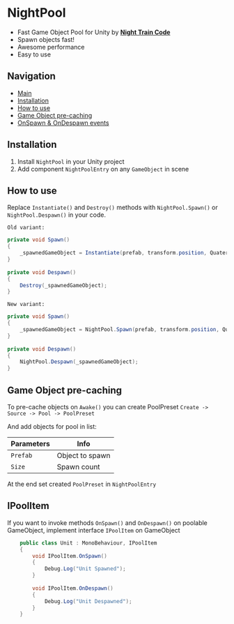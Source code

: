 # NightPool
* Fast Game Object Pool for Unity by [**Night Train Code**](https://www.youtube.com/c/NightTrainCode/)
* Spawn objects fast!
* Awesome performance
* Easy to use

## Navigation

* [Main](#nightpool)
* [Installation](#installation)
* [How to use](#how-to-use)
* [Game Object pre-caching](#game-object-pre-caching)
* [OnSpawn & OnDespawn events](#ipoolitem)

## Installation

1. Install `NightPool` in your Unity project
2. Add component `NightPoolEntry` on any `GameObject` in scene

## How to use

Replace `Instantiate()` and `Destroy()` methods with `NightPool.Spawn()` or `NightPool.Despawn()` in your code.

`Old variant:`

```csharp
private void Spawn()
{
    _spawnedGameObject = Instantiate(prefab, transform.position, Quaternion.identity);
}
        
private void Despawn()
{
    Destroy(_spawnedGameObject);
}
```

`New variant:`

```csharp
private void Spawn()
{
    _spawnedGameObject = NightPool.Spawn(prefab, transform.position, Quaternion.identity);
}
        
private void Despawn()
{
    NightPool.Despawn(_spawnedGameObject);
}
```

## Game Object pre-caching

To pre-cache objects on `Awake()` you can create PoolPreset `Create -> Source -> Pool -> PoolPreset`

And add objects for pool in list:

| Parameters | Info |
| ------ | ------ |
| `Prefab` | Object to spawn |
| `Size` | Spawn count |

At the end set created `PoolPreset` in `NightPoolEntry`

## IPoolItem

If you want to invoke methods `OnSpawn()` and `OnDespawn()` on poolable GameObject, implement interface `IPoolItem` on GameObject

```csharp
    public class Unit : MonoBehaviour, IPoolItem
    {
        void IPoolItem.OnSpawn()
        {
            Debug.Log("Unit Spawned");
        }
        
        void IPoolItem.OnDespawn()
        {
            Debug.Log("Unit Despawned");
        }
    }
```
